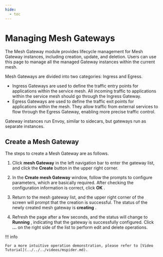 ```yaml
---
hide:
  - toc
---
```


# Managing Mesh Gateways

The Mesh Gateway module provides lifecycle management for Mesh Gateway instances, including creation, update, and deletion. Users can use this page to manage all the managed Gateway instances within the current mesh.

Mesh Gateways are divided into two categories: Ingress and Egress.

* Ingress Gateways are used to define the traffic entry points for applications within the service mesh. All incoming traffic to applications within the service mesh should go through the Ingress Gateway.
* Egress Gateways are used to define the traffic exit points for applications within the mesh. They allow traffic from external services to flow through the Egress Gateway, enabling more precise traffic control.

Gateway instances run Envoy, similar to sidecars, but gateways run as separate instances.

## Create a Mesh Gateway

The steps to create a Mesh Gateway are as follows.

1. Click __mesh Gateway__ in the left navigation bar to enter the gateway list, and click the __Create__ button in the upper right corner.

    

2. In the __Create mesh Gateway__ window, follow the prompts to configure parameters, which are basically required. After checking the configuration information is correct, click __OK__ .

    

3. Return to the mesh gateway list, and the upper right corner of the screen will prompt that the creation is successful. The status of the newly created mesh gateway is __creating__ .

    

4. Refresh the page after a few seconds, and the status will change to __Running__ , indicating that the gateway is successfully configured. Click __...__ on the right side of the list to perform edit and delete operations.

    

!!! info

    For a more intuitive operation demonstration, please refer to [Video Tutorial](../../../videos/mspider.md).
